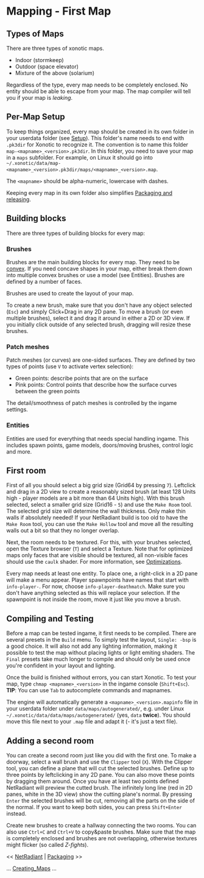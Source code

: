 Mapping - First Map
===================

Types of Maps
-------------

There are three types of xonotic maps.

-   Indoor (stormkeep)
-   Outdoor (space elevator)
-   Mixture of the above (solarium)

Regardless of the type, every map needs to be completely enclosed. No entity should be able to escape from your map.
The map compiler will tell you if your map is *leaking*.

Per-Map Setup
-------------

To keep things organized, every map should be created in its own folder in your userdata folder (see [Setup](mapping-Setup)).
This folder's name needs to end with `.pk3dir` for Xonotic to recognize it. The convention is to name this folder `map-<mapname>_<version>.pk3dir`.
In this folder, you need to save your map in a `maps` subfolder. For example, on Linux it should go into `~/.xonotic/data/map-<mapname>_<version>.pk3dir/maps/<mapname>_<version>.map`.

The `<mapname>` should be alpha-numeric, lowercase with dashes.

Keeping every map in its own folder also simplifies [Packaging and releasing](mapping-packaging).

Building blocks
---------------

There are three types of building blocks for every map:

### Brushes
Brushes are the main building blocks for every map. They need to be [convex](https://en.wikipedia.org/wiki/Convex_polytope).
If you need concave shapes in your map, either break them down into multiple convex brushes or use a model (see Entities).
Brushes are defined by a number of faces.

Brushes are used to create the layout of your map.

To create a new brush, make sure that you don't have any object selected (`Esc`) and simply Click+Drag in any 2D pane.
To move a brush (or even multiple brushes), select it and drag it around in either a 2D or 3D view.
If you initially click outside of any selected brush, dragging will resize these brushes.

### Patch meshes
Patch meshes (or curves) are one-sided surfaces. They are defined by two types of points (use `V` to activate vertex selection):
-   Green points: describe points that are on the surface
-   Pink points: Control points that describe how the surface curves between the green points

The detail/smoothness of patch meshes is controlled by the ingame settings.

### Entities
Entities are used for everything that needs special handling ingame. This includes spawn points, game models, doors/moving brushes, control logic and more.

First room
----------

First of all you should select a big grid size (Grid64 by pressing `7`). Leftclick and drag in a 2D view to create a reasonably sized brush
(at least 128 Units high - player models are a bit more than 64 Units high). With this brush selected, select a smaller grid size (Grid16 - `5`)
and use the `Make Room` tool. The selected grid size will determine the wall thickness. Only make thin walls if absolutely needed! 
If your NetRadiant build is too old to have the `Make Room` tool, you can use the `Make Hollow` tool and move all the resulting walls out a bit
so that they no longer overlap.

Next, the room needs to be textured. For this, with your brushes selected, open the Texture browser (`T`) and select a Texture.
Note that for optimized maps only faces that are visible should be textured, all non-visible faces should use the `caulk` shader.
For more information, see [Optimizations](mapping-Optimizing).

Every map needs at least one entity. To place one, a right-click in a 2D pane will make a menu appear. Player spawnpoints have names that start with `info-player-`.
For now, choose `info-player-deathmatch`. Make sure you don't have anything selected as this will replace your selection.
If the spawnpoint is not inside the room, move it just like you move a brush.

Compiling and Testing
---------------------

Before a map can be tested ingame, it first needs to be compiled. There are several presets in the `Build` menu. To simply test the layout,
`Single: -bsp` is a good choice. It will also not add any lighting information, making it possible to test the map without placing lights or light emiting shaders.
The `Final` presets take much longer to compile and should only be used once you're confident in your layout and lighting.

Once the build is finished without errors, you can start Xonotic. To test your map, type `chmap <mapname>_<version>` in the ingame console (`Shift+Esc`).
**TIP**: You can use `Tab` to autocomplete commands and mapnames.

The engine will automatically generate a `<mapname>_<version>.mapinfo` file in your userdata folder under `data/maps/autogenerated/`,
e.g. under Linux `~/.xonotic/data/data/maps/autogenerated/` (yes, `data` **twice**). You should move this file next to your `.map` file
and adapt it (- it's just a text file).

Adding a second room
--------------------

You can create a second room just like you did with the first one. To make a doorway, select a wall brush and use the `Clipper` tool (`X`).
With the Clipper tool, you can define a plane that will cut the selected brushes. Define up to three points by leftclicking in any 2D pane.
You can also move these points by dragging them around. Once you have at least two points defined NetRadiant will preview the cutted brush.
The infinitely long line (red in 2D panes, white in the 3D view) show the cutting plane's normal. By pressing `Enter` the selected brushes will be cut,
removing all the parts on the side of the normal. If you want to keep both sides, you can press `Shift+Enter` instead.

Create new brushes to create a hallway connecting the two rooms. You can also use `Ctrl+C` and `Ctrl+V` to copy&paste brushes. Make sure that the map is
completely enclosed and brushes are not overlapping, otherwise textures might flicker (so called *Z-fights*).


\<\< [NetRadiant](mapping-NetRadiant) | [Packaging](mapping-packaging) \>\>

… [Creating_Maps](Creating-Maps) …

